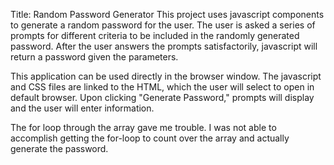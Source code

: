 Title: Random Password Generator
This project uses javascript components to generate a random password for the user. 
The user is asked a series of prompts for different criteria to be included in the randomly generated password. 
After the user answers the prompts satisfactorily, javascript will return a password given the parameters.

This application can be used directly in the browser window. The javascript and CSS files are linked to the HTML, 
which the user will select to open in default browser. Upon clicking "Generate Password," prompts will display 
and the user will enter information. 

The for loop through the array gave me trouble. I was not able to accomplish getting the for-loop to count over the array 
and actually generate the password. 